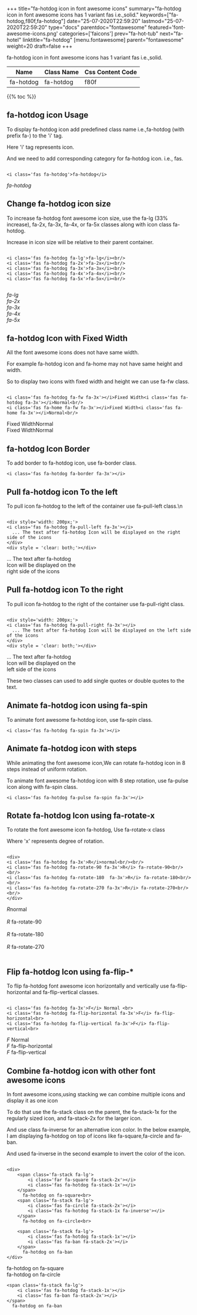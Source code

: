 +++
title="fa-hotdog icon in font awesome icons"
summary="fa-hotdog icon in font awesome icons has 1 variant fas i.e.,solid."
keywords=["fa-hotdog,f80f,fa-hotdog"]
date="25-07-2020T22:59:20"
lastmod="25-07-2020T22:59:20"
type="docs"
parentdoc="fontawesome"
featured='font-awesome-icons.png'
categories=['faicons']
prev="fa-hot-tub"
next="fa-hotel"
linktitle="fa-hotdog"
[menu.fontawesome]
parent="fontawesome"
weight=20
draft=false
+++


fa-hotdog icon in font awesome icons has 1 variant fas i.e.,solid.

<div class='table-responsive'><table class='table'><thead><tr><th>Name</th><th>Class Name</th><th>Css Content Code</th></tr></thead><tbody><tr><td>fa-hotdog</td><td>fa-hotdog</td><td>f80f</td></tr></tbody></table></div>


{{% toc %}}


## fa-hotdog icon Usage

To display fa-hotdog icon add predefined class name i.e.,fa-hotdog (with prefix fa-) to the 'i' tag.

Here 'i' tag represents icon.

And we need to add corresponding category for fa-hotdog icon. i.e., fas.


```

<i class='fas fa-hotdog'>fa-hotdog</i>
```

<i class='fas fa-hotdog'>fa-hotdog</i>




## Change fa-hotdog icon size
To increase fa-hotdog font awesome icon size, use the fa-lg (33% increase), fa-2x, fa-3x, fa-4x, or fa-5x classes along with icon class fa-hotdog.

Increase in icon size will be relative to their parent container. 

```

<i class='fas fa-hotdog fa-lg'>fa-lg</i><br/>
<i class='fas fa-hotdog fa-2x'>fa-2x</i><br/>
<i class='fas fa-hotdog fa-3x'>fa-3x</i><br/>
<i class='fas fa-hotdog fa-4x'>fa-4x</i><br/>
<i class='fas fa-hotdog fa-5x'>fa-5x</i><br/>
            
```

<i class='fas fa-hotdog fa-lg'>fa-lg</i><br/>
<i class='fas fa-hotdog fa-2x'>fa-2x</i><br/>
<i class='fas fa-hotdog fa-3x'>fa-3x</i><br/>
<i class='fas fa-hotdog fa-4x'>fa-4x</i><br/>
<i class='fas fa-hotdog fa-5x'>fa-5x</i><br/>
            



## fa-hotdog Icon with Fixed Width 

All the font awesome icons does not have same width.

For example fa-hotdog icon and fa-home may not have same height and width.

So to display two icons with fixed width and height we can use fa-fw class.


```

<i class='fas fa-hotdog fa-fw fa-3x'></i>Fixed Width<i class='fas fa-hotdog fa-3x'></i>Normal<br/>
<i class='fas fa-home fa-fw fa-3x'></i>Fixed Width<i class='fas fa-home fa-3x'></i>Normal<br/>
```

<i class='fas fa-hotdog fa-fw fa-3x'></i>Fixed Width<i class='fas fa-hotdog fa-3x'></i>Normal<br/>
<i class='fas fa-home fa-fw fa-3x'></i>Fixed Width<i class='fas fa-home fa-3x'></i>Normal<br/>



## fa-hotdog Icon Border 

To add border to fa-hotdog icon, use fa-border class.


```
<i class='fas fa-hotdog fa-border fa-3x'></i>

```
<i class='fas fa-hotdog fa-border fa-3x'></i>





## Pull fa-hotdog icon To the left

To pull icon fa-hotdog to the left of the container use fa-pull-left class.\n

```

<div style='width: 200px;'>
<i class='fas fa-hotdog fa-pull-left fa-3x'></i>
  ... The text after fa-hotdog Icon will be displayed on the right side of the icons
</div>
<div style = 'clear: both;'></div>
```

<div style='width: 200px;'>
<i class='fas fa-hotdog fa-pull-left fa-3x'></i>
  ... The text after fa-hotdog Icon will be displayed on the right side of the icons
</div>
<div style = 'clear: both;'></div>




## Pull fa-hotdog icon To the right
To pull icon fa-hotdog to the right of the container use fa-pull-right class.

```

<div style='width: 200px;'>
<i class='fas fa-hotdog fa-pull-right fa-3x'></i>
  ... The text after fa-hotdog Icon will be displayed on the left side of the icons
</div>
<div style = 'clear: both;'></div>
```

<div style='width: 200px;'>
<i class='fas fa-hotdog fa-pull-right fa-3x'></i>
  ... The text after fa-hotdog Icon will be displayed on the left side of the icons
</div>
<div style = 'clear: both;'></div>

These two classes can used to add single quotes or double quotes to the text.


## Animate fa-hotdog icon using fa-spin
To animate font awesome fa-hotdog icon, use fa-spin class.

```
<i class='fas fa-hotdog fa-spin fa-3x'></i>
```
<i class='fas fa-hotdog fa-spin fa-3x'></i>




## Animate fa-hotdog icon with steps
While animating the font awesome icon,We can rotate fa-hotdog icon in 8 steps instead of uniform rotation.

To animate font awesome fa-hotdog icon with 8 step rotation, use fa-pulse icon along with fa-spin class.


```
<i class='fas fa-hotdog fa-pulse fa-spin fa-3x'></i>

```
<i class='fas fa-hotdog fa-pulse fa-spin fa-3x'></i>





## Rotate fa-hotdog Icon using fa-rotate-x
To rotate the font awesome icon fa-hotdog, Use fa-rotate-x class

Where 'x' represents degree of rotation.


```

<div>
<i class='fas fa-hotdog fa-3x'>R</i>normal<br/><br/>
<i class='fas fa-hotdog fa-rotate-90 fa-3x'>R</i> fa-rotate-90<br/><br/> 
<i class='fas fa-hotdog fa-rotate-180  fa-3x'>R</i> fa-rotate-180<br/><br/> 
<i class='fas fa-hotdog fa-rotate-270 fa-3x'>R</i> fa-rotate-270<br/><br/>
</div>
```

<div>
<i class='fas fa-hotdog fa-3x'>R</i>normal<br/><br/>
<i class='fas fa-hotdog fa-rotate-90 fa-3x'>R</i> fa-rotate-90<br/><br/> 
<i class='fas fa-hotdog fa-rotate-180  fa-3x'>R</i> fa-rotate-180<br/><br/> 
<i class='fas fa-hotdog fa-rotate-270 fa-3x'>R</i> fa-rotate-270<br/><br/>
</div>




## Flip fa-hotdog Icon using fa-flip-*
To flip fa-hotdog font awesome icon horizontally and vertically use fa-flip-horizontal and fa-flip-vertical classes. 

```

<i class='fas fa-hotdog fa-3x'>F</i> Normal <br>
<i class='fas fa-hotdog fa-flip-horizontal fa-3x'>F</i> fa-flip-horizontal<br>
<i class='fas fa-hotdog fa-flip-vertical fa-3x'>F</i> fa-flip-vertical<br>
```

<i class='fas fa-hotdog fa-3x'>F</i> Normal <br>
<i class='fas fa-hotdog fa-flip-horizontal fa-3x'>F</i> fa-flip-horizontal<br>
<i class='fas fa-hotdog fa-flip-vertical fa-3x'>F</i> fa-flip-vertical<br>




## Combine fa-hotdog icon with other font awesome icons
In font awesome icons,using stacking we can combine multiple icons and display it as one icon 

To do that use the fa-stack class on the parent, the fa-stack-1x for the regularly sized icon, and fa-stack-2x for the larger icon.

And use class fa-inverse for an alternative icon color. 
In the below example, I am displaying fa-hotdog on top of icons like fa-square,fa-circle and fa-ban.

And used fa-inverse in the second example to invert the color of the icon.

```

<div>
    <span class='fa-stack fa-lg'>
        <i class='far fa-square fa-stack-2x'></i>
        <i class='fas fa-hotdog fa-stack-1x'></i>
    </span>
      fa-hotdog on fa-square<br>
    <span class='fa-stack fa-lg'>
        <i class='fas fa-circle fa-stack-2x'></i>
        <i class='fas fa-hotdog fa-stack-1x fa-inverse'></i>
    </span>
      fa-hotdog on fa-circle<br>

    <span class='fa-stack fa-lg'>
        <i class='fas fa-hotdog fa-stack-1x'></i>
        <i class='fas fa-ban fa-stack-2x'></i>
    </span>
      fa-hotdog on fa-ban
</div>
```

<div>
    <span class='fa-stack fa-lg'>
        <i class='far fa-square fa-stack-2x'></i>
        <i class='fas fa-hotdog fa-stack-1x'></i>
    </span>
      fa-hotdog on fa-square<br>
    <span class='fa-stack fa-lg'>
        <i class='fas fa-circle fa-stack-2x'></i>
        <i class='fas fa-hotdog fa-stack-1x fa-inverse'></i>
    </span>
      fa-hotdog on fa-circle<br>

    <span class='fa-stack fa-lg'>
        <i class='fas fa-hotdog fa-stack-1x'></i>
        <i class='fas fa-ban fa-stack-2x'></i>
    </span>
      fa-hotdog on fa-ban
</div>






